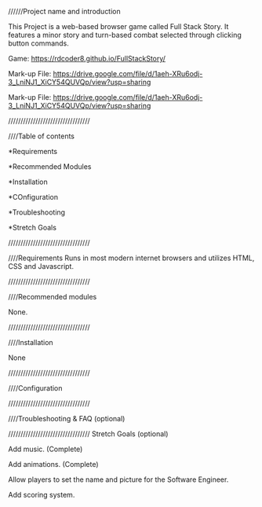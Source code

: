 //////Project name and introduction 

This Project is a web-based browser game called Full Stack Story. It features a minor story and turn-based combat selected through clicking button commands.

Game: https://rdcoder8.github.io/FullStackStory/

Mark-up File: https://drive.google.com/file/d/1aeh-XRu6odj-3_LniNJ1_XiCY54QUVQp/view?usp=sharing

Mark-up File: https://drive.google.com/file/d/1aeh-XRu6odj-3_LniNJ1_XiCY54QUVQp/view?usp=sharing

/////////////////////////////////

////Table of contents

*Requirements

*Recommended Modules

*Installation

*COnfiguration

*Troubleshooting

*Stretch Goals

/////////////////////////////////

////Requirements 
Runs in most modern internet browsers and utilizes HTML, CSS and Javascript.

/////////////////////////////////

////Recommended modules 

None.

/////////////////////////////////

////Installation

None

/////////////////////////////////

////Configuration

/////////////////////////////////

////Troubleshooting & FAQ (optional)

/////////////////////////////////
Stretch Goals (optional)

Add music. (Complete)

Add animations.  (Complete)

Allow players to set the name and picture for the Software Engineer.

Add scoring system. 

